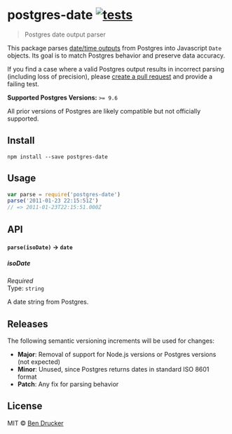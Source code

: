 # postgres-date [![tests](https://github.com/bendrucker/postgres-date/workflows/tests/badge.svg)](https://github.com/bendrucker/postgres-date/actions?query=workflow%3Atests)

> Postgres date output parser

This package parses [date/time outputs](https://www.postgresql.org/docs/current/datatype-datetime.html#DATATYPE-DATETIME-OUTPUT) from Postgres into Javascript `Date` objects. Its goal is to match Postgres behavior and preserve data accuracy.

If you find a case where a valid Postgres output results in incorrect parsing (including loss of precision), please [create a pull request](https://github.com/bendrucker/postgres-date/compare) and provide a failing test.

**Supported Postgres Versions:** `>= 9.6`

All prior versions of Postgres are likely compatible but not officially supported.

## Install

```
npm install --save postgres-date
```

## Usage

```js
var parse = require('postgres-date')
parse('2011-01-23 22:15:51Z')
// => 2011-01-23T22:15:51.000Z
```

## API

#### `parse(isoDate)` -> `date`

##### isoDate

*Required*  
Type: `string`

A date string from Postgres.

## Releases

The following semantic versioning increments will be used for changes:

* **Major**: Removal of support for Node.js versions or Postgres versions (not expected)
* **Minor**: Unused, since Postgres returns dates in standard ISO 8601 format
* **Patch**: Any fix for parsing behavior

## License

MIT © [Ben Drucker](http://bendrucker.me)
